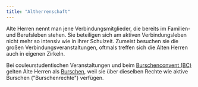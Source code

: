 ```yaml
---
title: "Altherrenschaft"
---
```


Alte Herren nennt man jene Verbindungsmitglieder, die bereits im Familien- und Berufsleben stehen. Sie beteiligen sich am aktiven Verbindungsleben nicht mehr so intensiv wie in ihrer Schulzeit. Zumeist besuchen sie die großen Verbindungsveranstaltungen, oftmals treffen sich die Alten Herren auch in eigenen Zirkeln.

Bei couleurstudentischen Veranstaltungen und beim [Burschenconvent (BC)](Burschenconvent%20(BC).md) gelten Alte Herren als [Burschen](Bursch.md), weil sie über dieselben Rechte wie aktive Burschen ("Burschenrechte") verfügen.